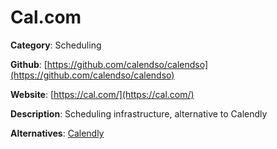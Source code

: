 
# Cal.com

**Category**: Scheduling

**Github**: [https://github.com/calendso/calendso](https://github.com/calendso/calendso)

**Website**: [https://cal.com/](https://cal.com/)

**Description**:
Scheduling infrastructure, alternative to Calendly

**Alternatives**: [Calendly](https://calendly.com/)
